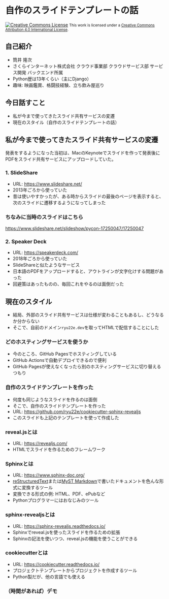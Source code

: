 # 自作のスライドテンプレートの話

<a rel="license" href="http://creativecommons.org/licenses/by/4.0/"><img alt="Creative Commons License" style="border-width:0" src="https://i.creativecommons.org/l/by/4.0/88x31.png" /></a>
<small>This work is licensed under a <a rel="license" href="http://creativecommons.org/licenses/by/4.0/">Creative Commons Attribution 4.0 International License</a>.</small>

## 自己紹介

* 筒井 隆次
* さくらインターネット株式会社 クラウド事業部 クラウドサービス部 サービス開発 バックエンド所属
* Python歴は13年くらい（主にDjango）
* 趣味: 映画鑑賞、格闘技経験、立ち飲み屋巡り

## 今日話すこと

* 私が今まで使ってきたスライド共有サービスの変遷
* 現在のスタイル（自作のスライドテンプレートの話）

## 私が今まで使ってきたスライド共有サービスの変遷

発表をするようになった当初は、MacのKeynoteでスライドを作って発表後にPDFをスライド共有サービスにアップロードしていた。

### 1. SlideShare

* URL: <https://www.slideshare.net/>
* 2013年ごろから使っていた
* 昔は使いやすかったが、ある時からスライドの最後のページを表示すると、次のスライドに遷移するようになってしまった

### ちなみに当時のスライドはこちら

<https://www.slideshare.net/slideshow/pycon-17250047/17250047>

### 2. Speaker Deck

* URL: <https://speakerdeck.com/>
* 2018年ごろから使っていた
* SlideShareと似たようなサービス
* 日本語のPDFをアップロードすると、アウトラインが文字化けする問題があった
* 回避策はあったものの、毎回これをやるのは面倒だった

## 現在のスタイル

* 結局、外部のスライド共有サービスは仕様が変わることもあるし、どうなるか分からない
* そこで、自前のドメイン`ryu22e.dev`を取ってHTMLで配信することにした

### どのホスティングサービスを使うか

* 今のところ、GitHub Pagesでホスティングしている
* GitHub Actionsで自動デプロイできるので便利
* GitHub Pagesが使えなくなったら別のホスティングサービスに切り替えるつもり

### 自作のスライドテンプレートを作った

* 何度も同じようなスライドを作るのは面倒
* そこで、自作のスライドテンプレートを作った
* URL: <https://github.com/ryu22e/cookiecutter-sphinx-revealjs>
* このスライドも上記のテンプレートを使って作成した

### reveal.jsとは

* URL: <https://revealjs.com/>
* HTMLでスライドを作るためのフレームワーク

### Sphinxとは

* URL: <https://www.sphinx-doc.org/>
* [reStructuredText](https://www.sphinx-doc.org/ja/master/usage/restructuredtext/basics.html#rst-primer)または[MyST Markdown](https://www.sphinx-doc.org/ja/master/usage/markdown.html#markdown)で書いたドキュメントを色んな形式に変換するツール
* 変換できる形式の例: HTML、PDF、ePubなど
* Pythonプログラマーにはおなじみのツール

### sphinx-revealjsとは

* URL: <https://sphinx-revealjs.readthedocs.io/>
* Sphinxでreveal.jsを使ったスライドを作るための拡張
* Sphinxの記法を使いつつ、reveal.jsの機能を使うことができる

### cookiecutterとは

* URL: <https://cookiecutter.readthedocs.io/>
* プロジェクトテンプレートからプロジェクトを作成するツール
* Python製だが、他の言語でも使える

### （時間があれば）デモ

